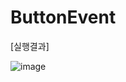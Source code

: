 # ButtonEvent

[실행결과]

![image](https://user-images.githubusercontent.com/66067273/223706549-3a850c84-e0d8-4940-9a12-03ad74eb5dcf.png)